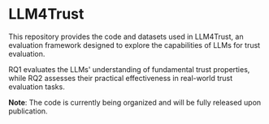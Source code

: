 # LLM4Trust
This repository provides the code and datasets used in LLM4Trust, an evaluation framework designed to explore the capabilities of LLMs for trust evaluation. 

RQ1 evaluates the LLMs' understanding of fundamental trust properties, while RQ2 assesses their practical effectiveness in real-world trust evaluation tasks.

**Note**: The code is currently being organized and will be fully released upon publication.
